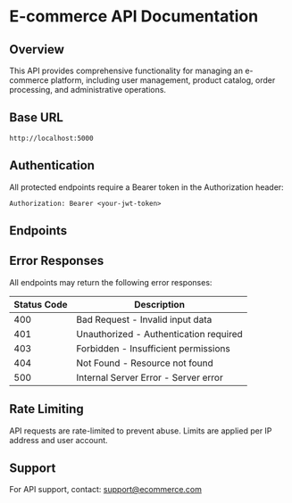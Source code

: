 # E-commerce API Documentation

## Overview

This API provides comprehensive functionality for managing an e-commerce platform, including user management, product catalog, order processing, and administrative operations.

## Base URL

`http://localhost:5000`

## Authentication

All protected endpoints require a Bearer token in the Authorization header:

```
Authorization: Bearer <your-jwt-token>
```

## Endpoints


## Error Responses

All endpoints may return the following error responses:

| Status Code | Description |
|-------------|-------------|
| 400 | Bad Request - Invalid input data |
| 401 | Unauthorized - Authentication required |
| 403 | Forbidden - Insufficient permissions |
| 404 | Not Found - Resource not found |
| 500 | Internal Server Error - Server error |

## Rate Limiting

API requests are rate-limited to prevent abuse. Limits are applied per IP address and user account.

## Support

For API support, contact: support@ecommerce.com

